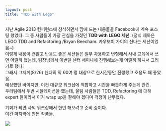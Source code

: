 ```yaml
---
layout: post
title: "TDD with Lego"
---
```


지난 Agile 2013 컨퍼런스에 참석하면서 맘에 드는 내용들을 Facebook에 계속 포스팅 했었다. 그 중 사람들이 가장 관심을 가졌던 **TDD with LEGO 세션**. (정식 제목은 LEGO TDD and Refactoring /Bryan Beecham. 카우보이 가이의 신나는 세션이었음~)  
이렇게 내용이 괜찮고 반응도 좋은 세션들은 일부 차용하고 변형해서 사내 교육에서 쓰면 어떨까 했는데, 팀장님께서 이번달 센터 세미나에 진행해보는게 어떨까 하셔서 그러기로 했다.  
그래서 그저께(8/26) 센터의 약 60여 명 대상으로 한시간동안 진행했고 호응도 꽤 좋았음.  
예상했던 바이지만, 이건 대규모 워크샵에 적합하고 시간을 빠듯하게 주는게 관건.  
우리팀에서 두번 시뮬레이션을 했는데, 울팀 사람들은 TDD, Refactoring 에 대해 expert 들이라서 이거 wrap up을 잘해야 겠다며 걱정이 난무했다.  
  
기회가 되면 사외 워크샵에서 한번 해보려고 준비 중이다.   
이건 마지막에 만든 작품들. 

<img class="alignnone size-full wp-image-58" src="https://raw.githubusercontent.com/midaeng/articles/gh-pages/images/blog/tddwithlego.png"/>  